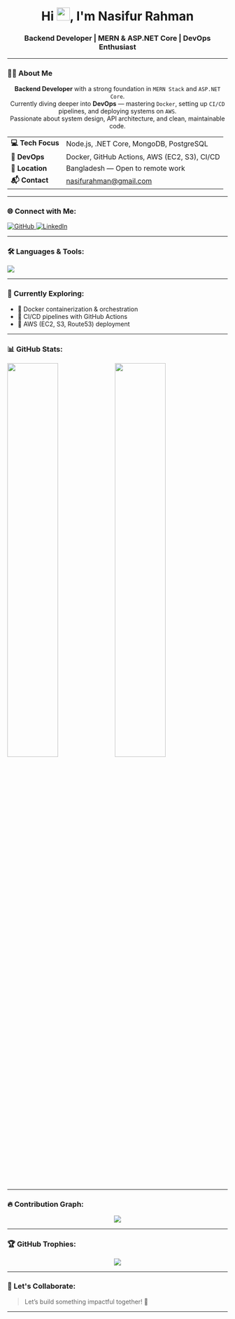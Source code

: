 <h1 align="center">
  Hi <img src="https://media.giphy.com/media/hvRJCLFzcasrR4ia7z/giphy.gif" width="30px" />, I'm Nasifur Rahman
</h1>
<h3 align="center">Backend Developer | MERN & ASP.NET Core | DevOps Enthusiast</h3>

---

### 👨‍💻 About Me

<p align="center">
  <strong>Backend Developer</strong> with a strong foundation in <code>MERN Stack</code> and <code>ASP.NET Core</code>.<br/>
  Currently diving deeper into <strong>DevOps</strong> — mastering <code>Docker</code>, setting up <code>CI/CD</code> pipelines, and deploying systems on <code>AWS</code>.<br/>
  Passionate about system design, API architecture, and clean, maintainable code.
</p>

<table align="center">
  <tr>
    <td><strong>💻 Tech Focus</strong></td>
    <td>Node.js, .NET Core, MongoDB, PostgreSQL</td>
  </tr>
  <tr>
    <td><strong>🧰 DevOps</strong></td>
    <td>Docker, GitHub Actions, AWS (EC2, S3), CI/CD</td>
  </tr>
  <tr>
    <td><strong>📍 Location</strong></td>
    <td>Bangladesh — Open to remote work</td>
  </tr>
  <tr>
    <td><strong>📬 Contact</strong></td>
    <td><a href="mailto:nasifurahman@gmail.com">nasifurahman@gmail.com</a></td>
  </tr>
</table>

---

### 🌐 Connect with Me:
<p align="left">
  <a href="https://github.com/Nasif09" target="_blank">
    <img src="https://img.shields.io/badge/GitHub-181717?style=for-the-badge&logo=github&logoColor=white" alt="GitHub"/>
  </a>
  <a href="https://www.linkedin.com/in/iamnasifur/" target="_blank">
    <img src="https://img.shields.io/badge/LinkedIn-0A66C2?style=for-the-badge&logo=linkedin&logoColor=white" alt="LinkedIn"/>
  </a>
</p>

---

### 🛠️ Languages & Tools:
<p align="left">
  <img src="https://skillicons.dev/icons?i=dotnet,nodejs,nestjs,express,react,nextjs,ts,js,jquery,php,mongodb,postgres,mysql,firebase,tailwind,bootstrap,git,github,postman,docker,aws,vscode,bash" />
</p>

---

### 🧠 Currently Exploring:
- 🔹 Docker containerization & orchestration  
- 🔹 CI/CD pipelines with GitHub Actions  
- 🔹 AWS (EC2, S3, Route53) deployment  

---

### 📊 GitHub Stats:
<p align="left">
  <img width="48%" src="https://github-readme-stats.vercel.app/api?username=Nasif09&show_icons=true&theme=tokyonight&count_private=true" />
  <img width="48%" src="https://github-readme-stats.vercel.app/api/top-langs/?username=Nasif09&layout=compact&theme=tokyonight&langs_count=10" />
</p>

---

### 🔥 Contribution Graph:
<p align="center">
  <img src="https://github-readme-activity-graph.vercel.app/graph?username=Nasif09&theme=tokyo-night" />
</p>

---

### 🏆 GitHub Trophies:
<p align="center">
  <img src="https://github-profile-trophy.vercel.app/?username=Nasif09&theme=tokyonight&column=7&margin-w=10&margin-h=10" />
</p>

---


### 🤝 Let's Collaborate:
> Let’s build something impactful together! 🚀

---







